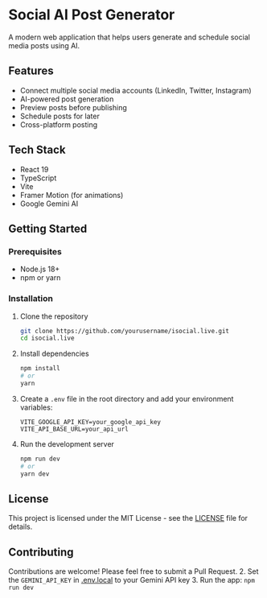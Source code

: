 # Social AI Post Generator

A modern web application that helps users generate and schedule social media posts using AI.

## Features

- Connect multiple social media accounts (LinkedIn, Twitter, Instagram)
- AI-powered post generation
- Preview posts before publishing
- Schedule posts for later
- Cross-platform posting

## Tech Stack

- React 19
- TypeScript
- Vite
- Framer Motion (for animations)
- Google Gemini AI

## Getting Started

### Prerequisites

- Node.js 18+
- npm or yarn

### Installation

1. Clone the repository
   ```bash
   git clone https://github.com/yourusername/isocial.live.git
   cd isocial.live
   ```

2. Install dependencies
   ```bash
   npm install
   # or
   yarn
   ```

3. Create a `.env` file in the root directory and add your environment variables:
   ```
   VITE_GOOGLE_API_KEY=your_google_api_key
   VITE_API_BASE_URL=your_api_url
   ```

4. Run the development server
   ```bash
   npm run dev
   # or
   yarn dev
   ```

## License

This project is licensed under the MIT License - see the [LICENSE](LICENSE) file for details.

## Contributing

Contributions are welcome! Please feel free to submit a Pull Request.
2. Set the `GEMINI_API_KEY` in [.env.local](.env.local) to your Gemini API key
3. Run the app:
   `npm run dev`
